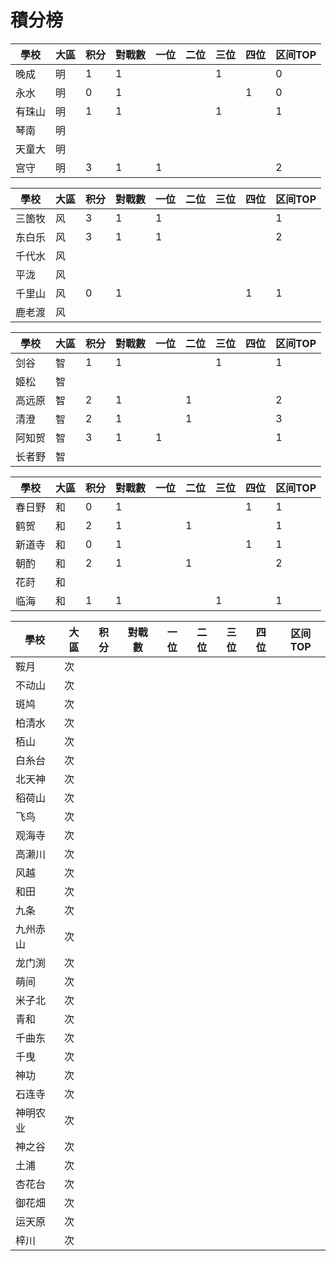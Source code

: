 # 積分榜

| 學校   | 大區 | 积分 | 對戰數 | 一位 | 二位 | 三位 | 四位 | 区间TOP |
| ------ | ---- | ---- | ------ | ---- | ---- | ---- | ---- | ------- |
| 晚成   | 明   |   1   |    1    |      |      |  1    |      |    0     |
| 永水   | 明   |   0   |     1   |      |      |      |    1  |    0     |
| 有珠山 | 明   |   1   |    1    |      |      |  1    |      |    1     |
| 琴南   | 明   |      |        |      |      |      |      |         |
| 天童大 | 明   |      |        |      |      |      |      |         |
| 宫守   | 明   |   3   |     1   |  1    |      |      |      |    2     |

| 學校   | 大區 | 积分 | 對戰數 | 一位 | 二位 | 三位 | 四位 | 区间TOP |
| ------ | ---- | ---- | ------ | ---- | ---- | ---- | ---- | ------- |
| 三箇牧 | 风   |   3   |    1    |    1  |      |      |      |    1     |
| 东白乐 | 风   |   3   |    1    |    1  |      |      |      |    2     |
| 千代水 | 风   |      |        |      |      |      |      |         |
| 平泷   | 风   |      |        |      |      |      |      |         |
| 千里山 | 风   |   0   |    1    |      |      |      |   1   |    1     |
| 鹿老渡 | 风   |      |        |      |      |      |      |         |

| 學校   | 大區 | 积分 | 對戰數 | 一位 | 二位 | 三位 | 四位 | 区间TOP |
| ------ | ---- | ---- | ------ | ---- | ---- | ---- | ---- | ------- |
| 剑谷   | 智   |   1   |     1   |      |      |   1   |      |    1     |
| 姬松   | 智   |      |        |      |      |      |      |         |
| 高远原 | 智   |   2   |    1    |      |   1   |      |      |    2     |
| 清澄   | 智   |   2   |    1    |      |  1    |      |      |    3     |
| 阿知贺 | 智   |    3  |    1    |   1   |      |      |      |    1     |
| 长者野 | 智   |      |        |      |      |      |      |         |

| 學校   | 大區 | 积分 | 對戰數 | 一位 | 二位 | 三位 | 四位 | 区间TOP |
| ------ | ---- | ---- | ------ | ---- | ---- | ---- | ---- | ------- |
| 春日野 | 和   |   0   |    1    |      |      |      |   1   |    1     |
| 鹤贺   | 和   |   2   |    1    |      |   1   |      |      |     1    |
| 新道寺 | 和   |  0    |    1   |      |      |      |   1   |     1    |
| 朝酌   | 和   |   2   |   1     |      |   1   |      |      |    2     |
| 花莳   | 和   |      |        |      |      |      |      |         |
| 临海   | 和   |   1   |     1   |      |      |    1  |      |    1     |

| 學校     | 大區 | 积分 | 對戰數 | 一位 | 二位 | 三位 | 四位 | 区间TOP |
| -------- | ---- | ---- | ------ | ---- | ---- | ---- | ---- | ------- |
| 鞍月     | 次   |      |        |      |      |      |      |         |
| 不动山   | 次   |      |        |      |      |      |      |         |
| 斑鸠     | 次   |      |        |      |      |      |      |         |
| 柏清水   | 次   |      |        |      |      |      |      |         |
| 栢山     | 次   |      |        |      |      |      |      |         |
| 白糸台   | 次   |      |        |      |      |      |      |         |
| 北天神   | 次   |      |        |      |      |      |      |         |
| 稻荷山   | 次   |      |        |      |      |      |      |         |
| 飞鸟     | 次   |      |        |      |      |      |      |         |
| 观海寺   | 次   |      |        |      |      |      |      |         |
| 高濑川   | 次   |      |        |      |      |      |      |         |
| 风越     | 次   |      |        |      |      |      |      |         |
| 和田     | 次   |      |        |      |      |      |      |         |
| 九条     | 次   |      |        |      |      |      |      |         |
| 九州赤山 | 次   |      |        |      |      |      |      |         |
| 龙门渕   | 次   |      |        |      |      |      |      |         |
| 萌间     | 次   |      |        |      |      |      |      |         |
| 米子北   | 次   |      |        |      |      |      |      |         |
| 青和     | 次   |      |        |      |      |      |      |         |
| 千曲东   | 次   |      |        |      |      |      |      |         |
| 千曳     | 次   |      |        |      |      |      |      |         |
| 神功     | 次   |      |        |      |      |      |      |         |
| 石连寺   | 次   |      |        |      |      |      |      |         |
| 神明农业 | 次   |      |        |      |      |      |      |         |
| 神之谷   | 次   |      |        |      |      |      |      |         |
| 土浦     | 次   |      |        |      |      |      |      |         |
| 杏花台   | 次   |      |        |      |      |      |      |         |
| 御花畑   | 次   |      |        |      |      |      |      |         |
| 运天原   | 次   |      |        |      |      |      |      |         |
| 梓川     | 次   |      |        |      |      |      |      |         |
 
